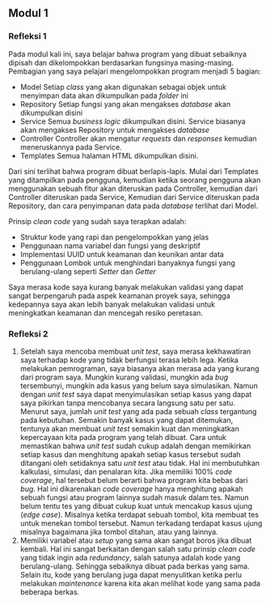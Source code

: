 ## Modul 1
### Refleksi 1
Pada modul kali ini, saya belajar bahwa program yang dibuat sebaiknya dipisah dan dikelompokkan berdasarkan fungsinya masing-masing. Pembagian yang saya pelajari mengelompokkan program menjadi 5 bagian:
- Model
  Setiap _class_ yang akan digunakan sebagai objek untuk menyimpan data akan dikumpulkan pada _folder_ ini
- Repository
  Setiap fungsi yang akan mengakses _database_ akan dikumpulkan disini
- Service
  Semua _business logic_ dikumpulkan disini. Service biasanya akan mengakses Repository untuk mengakses _database_
- Controller
  Controller akan mengatur _requests_ dan _responses_ kemudian meneruskannya pada Service.
- Templates
  Semua halaman HTML dikumpulkan disini.

Dari sini terlihat bahwa program dibuat berlapis-lapis. Mulai dari Templates yang ditampilkan pada pengguna, kemudian ketika seorang pengguna akan menggunakan sebuah fitur akan diteruskan pada Controller, kemudian dari Controller diteruskan pada Service, Kemudian dari Service diteruskan pada Repository, dan cara penyimpanan data pada _database_ terlihat dari Model.

Prinsip _clean code_ yang sudah saya terapkan adalah:
- Struktur kode yang rapi dan pengelompokkan yang jelas
- Penggunaan nama variabel dan fungsi yang deskriptif
- Implementasi UUID untuk keamanan dan keunikan antar data
- Penggunaan Lombok untuk menghindari banyaknya fungsi yang berulang-ulang seperti _Setter_ dan _Getter_

Saya merasa kode saya kurang banyak melakukan validasi yang dapat sangat berpengaruh pada aspek keamanan proyek saya, sehingga kedepannya saya akan lebih banyak melakukan validasi untuk meningkatkan keamanan dan mencegah resiko peretasan.

### Refleksi 2
1. Setelah saya mencoba membuat _unit test_, saya merasa kekhawatiran saya terhadap kode yang tidak berfungsi terasa lebih lega. Ketika melakukan pemrograman, saya biasanya akan merasa ada yang kurang dari program saya. Mungkin kurang validasi, mungkin ada _bug_ tersembunyi, mungkin ada kasus yang belum saya simulasikan. Namun dengan _unit test_ saya dapat menyimulasikan setiap kasus yang dapat saya pikirkan tanpa mencobanya secara langsung satu per satu.
   Menurut saya, jumlah _unit test_ yang ada pada sebuah _class_ tergantung pada kebutuhan. Semakin banyak kasus yang dapat ditemukan, tentunya akan membuat _unit test_ semakin kuat dan meningkatkan kepercayaan kita pada program yang telah dibuat.
   Cara untuk memastikan bahwa _unit test_ sudah cukup adalah dengan memikirkan setiap kasus dan menghitung apakah setiap kasus tersebut sudah ditangani oleh setidaknya satu _unit test_ atau tidak. Hal ini membutuhkan kalkulasi, simulasi, dan penalaran kita.
   Jika memiliki 100% _code coverage_, hal tersebut belum berarti bahwa program kita bebas dari _bug_. Hal ini dikarenakan _code coverage_ hanya menghitung apakah sebuah fungsi atau program lainnya sudah masuk dalam tes. Namun belum tentu tes yang dibuat cukup kuat untuk mencakup kasus ujung (_edge case_). Misalnya ketika terdapat sebuah tombol, kita membuat tes untuk menekan tombol tersebut. Namun terkadang terdapat kasus ujung misalnya bagaimana jika tombol ditahan, atau yang lainnya.
2. Memiliki variabel atau _setup_ yang sama akan sangat boros jika dibuat kembali. Hal ini sangat berkaitan dengan salah satu prinsip _clean code_ yang tidak ingin ada _redundancy_, salah satunya adalah kode yang berulang-ulang. Sehingga sebaiknya dibuat pada berkas yang sama. Selain itu, kode yang berulang juga dapat menyulitkan ketika perlu melakukan _maintenance_ karena kita akan melihat kode yang sama pada beberapa berkas.
